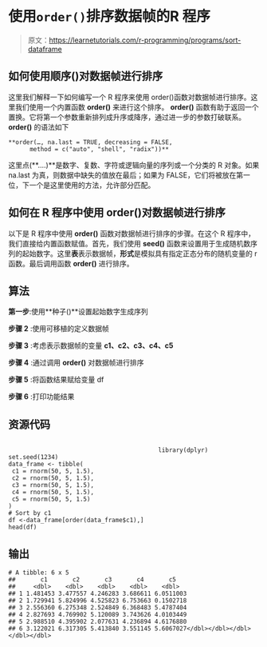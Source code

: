 # 使用`order()`排序数据帧的R 程序

> 原文：<https://learnetutorials.com/r-programming/programs/sort-dataframe>

## 如何使用顺序()对数据帧进行排序

这里我们解释一下如何编写一个 R 程序来使用 order()函数对数据帧进行排序。这里我们使用一个内置函数 **order()** 来进行这个排序。 **order()** 函数有助于返回一个置换。它将第一个参数重新排列成升序或降序，通过进一步的参数打破联系。 **order()** 的语法如下

```
**order(…, na.last = TRUE, decreasing = FALSE,
      method = c("auto", "shell", "radix"))** 

```

这里点(**....)**是数字、复数、字符或逻辑向量的序列或一个分类的 R 对象。如果 na.last 为真，则数据中缺失的值放在最后；如果为 FALSE，它们将被放在第一位，下一个是这里使用的方法，允许部分匹配。

## 如何在 R 程序中使用 order()对数据帧进行排序

以下是 R 程序中使用 **order()** 函数对数据帧进行排序的步骤。在这个 R 程序中，我们直接给内置函数赋值。首先，我们使用 **seed()** 函数来设置用于生成随机数序列的起始数字。这里**表**表示数据帧，**形式**是模拟具有指定正态分布的随机变量的 r 函数。最后调用函数 **order()** 进行排序。

## 算法

**第一步**:使用**种子()**设置起始数字生成序列

**步骤 2** :使用可移植的定义数据帧

**步骤 3** :考虑表示数据帧的变量 **c1、c2、c3、c4、c5**

**步骤 4** :通过调用 **order()** 对数据帧进行排序

**步骤 5** :将函数结果赋给变量 df

**步骤 6** :打印功能结果

## 资源代码

```

                                          library(dplyr)
set.seed(1234)
data_frame <- tibble(  
 c1 = rnorm(50, 5, 1.5),   
 c2 = rnorm(50, 5, 1.5),  
 c3 = rnorm(50, 5, 1.5),
 c4 = rnorm(50, 5, 1.5),  
 c5 = rnorm(50, 5, 1.5)
)
# Sort by c1
df <-data_frame[order(data_frame$c1),]
head(df)

```

## 输出

```
# A tibble: 6 x 5
##       c1       c2       c3       c4       c5
##     <dbl>    <dbl>    <dbl>    <dbl>    <dbl>
## 1 1.481453 3.477557 4.246283 3.686611 6.0511003
## 2 1.729941 5.824996 4.525823 6.753663 0.1502718
## 3 2.556360 6.275348 2.524849 6.368483 5.4787404
## 4 2.827693 4.769902 5.120089 3.743626 4.0103449
## 5 2.988510 4.395902 2.077631 4.236894 4.6176880
## 6 3.122021 6.317305 5.413840 3.551145 5.6067027</dbl></dbl></dbl></dbl></dbl>
```